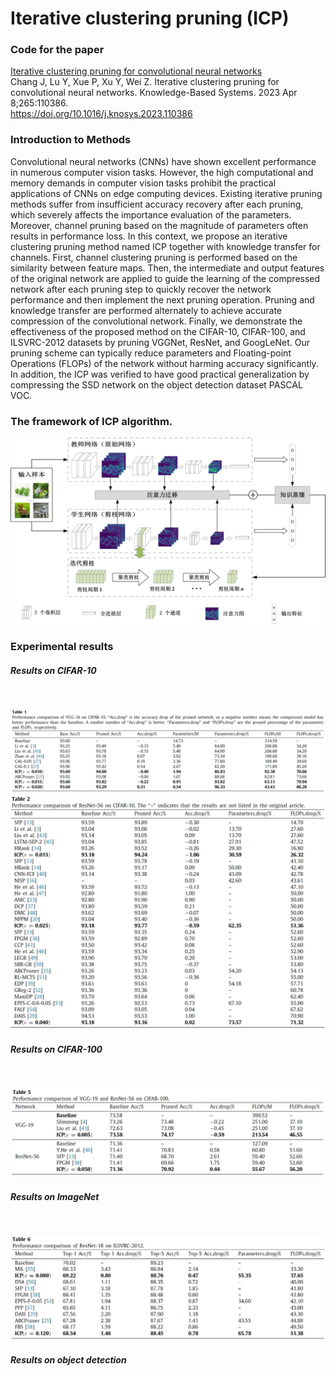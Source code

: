 # Iterative clustering pruning (ICP)
### Code for the paper
[Iterative clustering pruning for convolutional neural networks](https://www.sciencedirect.com/science/article/pii/S0950705123001363)
<br>Chang J, Lu Y, Xue P, Xu Y, Wei Z. Iterative clustering pruning for convolutional neural networks. Knowledge-Based Systems. 2023 Apr 8;265:110386.
<br>https://doi.org/10.1016/j.knosys.2023.110386

### Introduction to Methods
Convolutional neural networks (CNNs) have shown excellent performance in numerous computer vision tasks. However, the high computational and memory demands in computer vision tasks prohibit the practical applications of CNNs on edge computing devices. Existing iterative pruning methods suffer from insufficient accuracy recovery after each pruning, which severely affects the importance evaluation of the parameters. Moreover, channel pruning based on the magnitude of parameters often results in performance loss. In this context, we propose an iterative clustering pruning method named ICP together with knowledge transfer for channels. First, channel clustering pruning is performed based on the similarity between feature maps. Then, the intermediate and output features of the original network are applied to guide the learning of the compressed network after each pruning step to quickly recover the network performance and then implement the next pruning operation. Pruning and knowledge transfer are performed alternately to achieve accurate compression of the convolutional network. Finally, we demonstrate the effectiveness of the proposed method on the CIFAR-10, CIFAR-100, and ILSVRC-2012 datasets by pruning VGGNet, ResNet, and GoogLeNet. Our pruning scheme can typically reduce parameters and Floating-point Operations (FLOPs) of the network without harming accuracy significantly. In addition, the ICP was verified to have good practical generalization by compressing the SSD network on the object detection dataset PASCAL VOC.

### The framework of ICP algorithm.
![figure1.jpg](https://github.com/JingfeiChang/ICP-Iterative-clustering-pruning/blob/main/figure1.jpg)

### Experimental results
#### ***Results on CIFAR-10***
<br>![Table1](https://github.com/JingfeiChang/ICP-Iterative-clustering-pruning/blob/main/Tables/Table1.jpg)
<br>![Table2](https://github.com/JingfeiChang/ICP-Iterative-clustering-pruning/blob/main/Tables/Table2.jpg)
---
#### ***Results on CIFAR-100***
<br>![Table3](https://github.com/JingfeiChang/ICP-Iterative-clustering-pruning/blob/main/Tables/Table3.jpg)
---
#### ***Results on ImageNet***
<br>![Table4](https://github.com/JingfeiChang/ICP-Iterative-clustering-pruning/blob/main/Tables/Table4.jpg)
---
#### ***Results on object detection***
